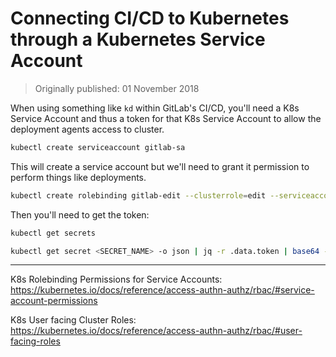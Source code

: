 # Connecting CI/CD to Kubernetes through a Kubernetes Service Account

> Originally published: 01 November 2018

When using something like `kd` within GitLab's CI/CD, you'll need a K8s Service Account and thus a token for that K8s
Service Account to allow the deployment agents access to cluster.

```bash
kubectl create serviceaccount gitlab-sa
```

This will create a service account but we'll need to grant it permission to perform things like deployments.

```bash
kubectl create rolebinding gitlab-edit --clusterrole=edit --serviceaccount=default:gitlab
```

Then you'll need to get the token:

```bash
kubectl get secrets
```

```bash
kubectl get secret <SECRET_NAME> -o json | jq -r .data.token | base64 -D
```

---

K8s Rolebinding Permissions for Service
Accounts: https://kubernetes.io/docs/reference/access-authn-authz/rbac/#service-account-permissions

K8s User facing Cluster Roles: https://kubernetes.io/docs/reference/access-authn-authz/rbac/#user-facing-roles
